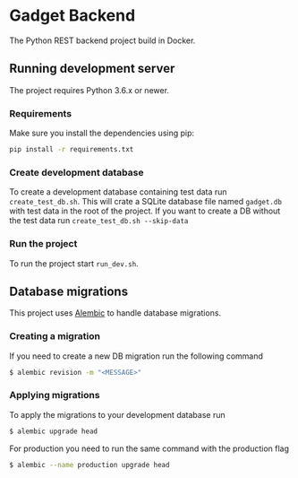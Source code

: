 # Gadget Backend

The Python REST backend project build in Docker.


## Running development server

The project requires Python 3.6.x or newer.

### Requirements

Make sure you install the dependencies using pip:

```bash
pip install -r requirements.txt
```

### Create development database

To create a development database containing test data run `create_test_db.sh`. This will crate a SQLite database file named `gadget.db` with test data in the root of the project.
If you want to create a DB without the test data run `create_test_db.sh --skip-data`


### Run the project

To run the project start `run_dev.sh`.


## Database migrations

This project uses [Alembic](https://alembic.sqlalchemy.org/) to handle database migrations.


### Creating a migration

If you need to create a new DB migration run the following command

```bash
$ alembic revision -m "<MESSAGE>"
```

### Applying migrations

To apply the migrations to your development database run

```bash
$ alembic upgrade head
```

For production you need to run the same command with the production flag

```bash
$ alembic --name production upgrade head
```
